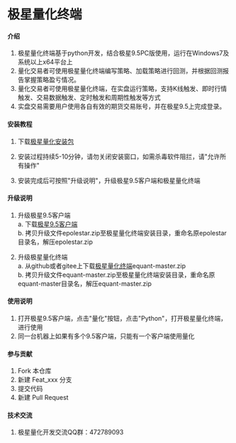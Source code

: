 # 极星量化终端
  
#### 介绍
1. 极星量化终端基于python开发，结合极星9.5PC版使用，运行在Windows7及系统以上x64平台上
2. 量化交易者可使用极星量化终端编写策略、加载策略进行回测，并根据回测报告掌握策略盈亏情况。
3. 量化交易者可使用极星量化终端，在实盘运行策略，支持K线触发、即时行情触发、交易数据触发、定时触发和周期性触发等方式
4. 实盘交易需要用户使用各自有效的期货交易账号，并在极星9.5上完成登录。

#### 安装教程  
1. 下载[极星量化安装包](https://equant-1255628687.cos.ap-beijing.myqcloud.com/equant_pkg_1.2.exe)  

2. 安装过程持续5-10分钟，请勿关闭安装窗口，如需杀毒软件阻拦，请"允许所有操作"  

3. 安装完成后可按照"升级说明"，升级极星9.5客户端和极星量化终端
     
#### 升级说明  
1. 升级极星9.5客户端  
    a. 下载[极星9.5客户端](https://epolestar95-1255628687.cos.ap-beijing.myqcloud.com/epolestar.zip)  
    b. 拷贝升级文件epolestar.zip至极星量化终端安装目录，重命名原epolestar目录名，解压epolestar.zip   
    
2. 升级极星量化终端  
    a. 从github或者gitee上下载[极星量化终端](https://github.com/fanliangde/equant/archive/master.zip)equant-master.zip   
    b. 拷贝升级文件equant-master.zip至极星量化终端安装目录，重命名原equant-master目录名，解压equant-master.zip     
    
        
#### 使用说明
1. 打开极星9.5客户端，点击"量化"按钮，点击"Python"，打开极星量化终端，进行使用
2. 同一台机器上如果有多个9.5客户端，只能有一个客户端使用量化 


#### 参与贡献

1. Fork 本仓库
2. 新建 Feat_xxx 分支
3. 提交代码
4. 新建 Pull Request

#### 技术交流  
1. 极星量化开发交流QQ群：472789093  

